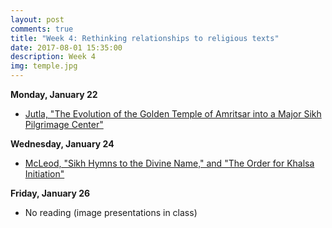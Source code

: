 ```yaml
---
layout: post
comments: true
title: "Week 4: Rethinking relationships to religious texts"
date: 2017-08-01 15:35:00
description: Week 4
img: temple.jpg
---
```


**Monday, January 22**
- [Jutla, "The Evolution of the Golden Temple of Amritsar into a Major Sikh Pilgrimage Center"](http://www.aimspress.com/article/10.3934/geosci.2016.3.259/pdf)

**Wednesday, January 24**
- [McLeod, "Sikh Hymns to the Divine Name," and "The Order for Khalsa Initiation"](https://www.dropbox.com/s/vkxpmcikubnb09f/McLeod_SikhTexts.pdf?dl=0)

**Friday, January 26**
- No reading (image presentations in class)